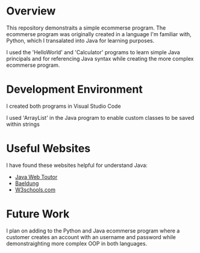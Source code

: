 # Overview

This repository demonstraits a simple ecommerse program. The ecommerse program was originally created in a language I'm familiar with, Python, which I transalated into Java for learning purposes.

I used the 'HelloWorld' and 'Calculator' programs to learn simple Java principals and for referencing Java syntax while creating the more complex ecommerse program.

# Development Environment

I created both programs in Visual Studio Code

I used 'ArrayList' in the Java program to enable custom classes to be saved within strings

# Useful Websites

I have found these websites helpful for understand Java:

* [Java Web Toutor](https://javawebtutor.com/articles/corejava/arraylist-of-custom-class-object.php)
* [Baeldung](https://www.baeldung.com/java-printstream-printf)
* [W3schools.com](https://www.w3schools.com/java/default.asp)

# Future Work

I plan on adding to the Python and Java ecommerse program where a customer creates an account with an username and password while demonstraighting more complex OOP in both languages.
